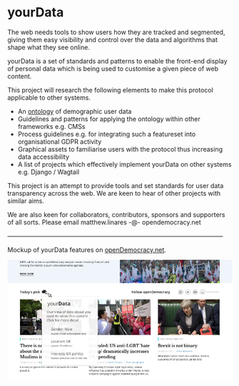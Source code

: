 # yourData

The web needs tools to show users how they are tracked and segmented, giving them easy visibility and control over the data and algorithms that shape what they see online.

yourData is a set of standards and patterns to enable the front-end display of personal data which is being used to customise a given piece of web content.

This project will research the following elements to make this protocol applicable to other systems.

- An [ontology](https://www.w3.org/OWL/) of demographic user data 
- Guidelines and patterns for applying the ontology within other frameworks e.g. CMSs
- Process guidelines e.g. for integrating such a featureset into organisational GDPR activity
- Graphical assets to familiarise users with the protocol thus increasing data accessibility
- A list of projects which effectively implement yourData on other systems e.g. Django / Wagtail



This project is an attempt to provide tools and set standards for user data transparency across the web. We are keen to hear of other projects with similar aims.

We are also keen for collaborators, contributors, sponsors and supporters of all sorts. Please email matthew.linares  -@-  opendemocracy.net

–––––––––––––––––––––––––––––––––––––––––––––––––––––––––––––––––––––

Mockup of yourData features on [openDemocracy.net](openDemocracy.net).

![Mockup of yourData features](https://github.com/mattlinares/yourdata/blob/master/yourData-segment.jpg)
